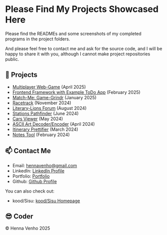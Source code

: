 # Please Find My Projects Showcased Here

Please find the READMEs and some screenshots of my completed programs in the project folders. 

And please feel free to contact me and ask for the source code, and I will be happy to share it with you, although I cannot make project repositories public.


## :star2: Projects

- [Multiplayer Web-Game](./web-game/) (April 2025)
- [Frontend Framework with Example ToDo App](./frontend-framework/) (February 2025)
- [Match-Me: Game-Grindr](./match-me/) (January 2025)
- [Racetrack](./racetrack/) (November 2024)
- [Literary-Lions Forum](./literary-lions-forum/) (August 2024)
- [Stations Pathfinder](./stations-pathfinder/) (June 2024)
- [Cars Viewer](./cars-viewer/) (May 2024)
- [ASCII Art Decoder/Encoder](./ASCII-art/) (April 2024)
- [Itinerary Prettifier](./itinerary/) (March 2024)
- [Notes Tool](./notes/) (February 2024)

## :mailbox: Contact Me

- Email: hennavenho@gmail.com
- LinkedIn: <a href="https://www.linkedin.com/in/henna-venho" target="_blank"
                    rel="noopener noreferrer">LinkedIn Profile</a>
- Portfolio: <a href="https://hennavenho.github.io/Portfolio/" target="_blank"
                    rel="noopener noreferrer">Portfolio</a>
- Github: <a href="https://github.com/HennaVenho" target="_blank"
                    rel="noopener noreferrer">Github Profile</a>

You can also check out: 
- kood/Sisu: <a href="https://koodsisu.fi/" target="_blank"
                    rel="noopener noreferrer">kood/Sisu Homepage</a>


## :sunglasses: Coder 

:copyright: Henna Venho 2025